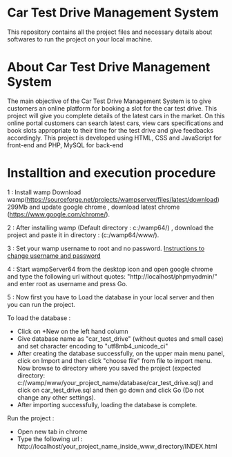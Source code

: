 # Car Test Drive Management System
This repository contains all the project files and necessary details about softwares to run the project on your local machine.

# About Car Test Drive Management System
The main objective of the Car Test Drive Management System is to give customers an online platform for booking a slot for the car test drive. This project will give you complete details of the latest cars in the market. On this online portal customers can search latest cars, view cars specifications and book slots appropriate to their time for the test drive and give feedbacks accordingly. This project is developed using HTML, CSS and JavaScript for front-end and PHP, MySQL for back-end

# Installtion and execution procedure

1 : Install wamp Download wamp(https://sourceforge.net/projects/wampserver/files/latest/download) 299Mb and update google chrome , download latest chrome (https://www.google.com/chrome/).

2 : After installing wamp (Default directory : c:/wamp64/) , download the project and paste it in directory : (c:/wamp64/www/).

3 : Set your wamp username to root and no password. [Instructions to change username and password](https://hsnyc.co/how-to-set-the-mysql-root-password-in-localhost-using-wamp/)

4 : Start wampServer64 from the desktop icon and open google chrome and type the following url without quotes: "http://localhost/phpmyadmin/" and enter root as username and press Go.

5 : Now first you have to Load the database in your local server and then you can run the project. 

  To load the database :
- Click on +New on the left hand column
- Give database name as "car_test_drive" (without quotes and small case) and set character encoding to "utf8mb4_unicode_ci"
- After creating the database successfully, on the upper main menu panel, click on Import and then click "choose file" from file to import menu. Now browse to directory where you saved the project (expected directory: c://wamp/www/your_project_name/database/car_test_drive.sql) and click on car_test_drive.sql and then go down and click Go (Do not change any other settings).
- After importing successfully, loading the database is complete.

Run the project :
- Open new tab in chrome
- Type the following url : http://<span></span>localhost/your_project_name_inside_www_directory/INDEX.html

